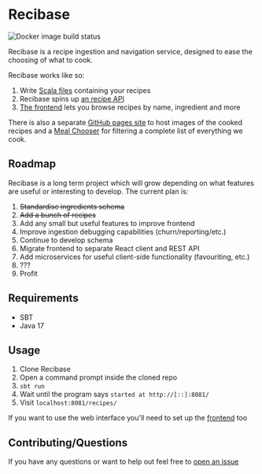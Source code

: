 # Recibase

![Docker image build status](https://github.com/The-Silverwood-Institute/Recibase/actions/workflows/build.yml/badge.svg)

Recibase is a recipe ingestion and navigation service, designed to ease the choosing of what to cook.

Recibase works like so:

1. Write [Scala files][recipes] containing your recipes
2. Recibase spins up [an recipe API][recipe-api]
3. [The frontend][frontend] lets you browse recipes by name, ingredient and more

There is also a separate [GitHub pages site][recipe-images] to host images of the cooked recipes and a [Meal Chooser][meal-chooser] for filtering a complete list of everything we cook.

## Roadmap

Recibase is a long term project which will grow depending on what features are useful or interesting to develop. The current plan is:

1. ~~Standardise ingredients schema~~
2. ~~Add a bunch of recipes~~
3. Add any small but useful features to improve frontend
4. Improve ingestion debugging capabilities (churn/reporting/etc.)
5. Continue to develop schema
6. Migrate frontend to separate React client and REST API
7. Add microservices for useful client-side functionality (favouriting, etc.)
8. ???
9. Profit

## Requirements

- SBT
- Java 17

## Usage

1. Clone Recibase
2. Open a command prompt inside the cloned repo
3. `sbt run`
4. Wait until the program says `started at http://[::]:8081/`
5. Visit `localhost:8081/recipes/`

If you want to use the web interface you'll need to set up the [frontend][frontend] too

## Contributing/Questions

If you have any questions or want to help out feel free to [open an issue][new-issue]

[recipes]: https://github.com/The-Silverwood-Institute/Recibase/tree/master/src/main/scala/com/herokuapp/recibase/recipes
[recipe-api]: https://api.reciba.se/
[frontend]: https://github.com/The-Silverwood-Institute/Frontend
[new-issue]: https://github.com/The-Silverwood-Institute/Recibase/issues/new
[recipe-images]: https://github.com/The-Silverwood-Institute/Recipe-Images/
[meal-chooser]: https://c.reciba.se/
